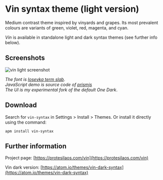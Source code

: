 # Vin syntax theme (light version)

Medium contrast theme inspired by vinyards and grapes. Its most prevalent colours are variants of green, violet, red, magenta, and cyan.

*Vin* is available in standalone light and dark syntax themes (see further info below).

## Screenshots

![vin light screenshot](https://raw.githubusercontent.com/protesilaos/prot16/master/vin/img/vin_light_sample.png)

*The font is [Iosevka term slab](https://github.com/be5invis/Iosevka)*.  
*JavaScript demo is source code of [prismjs](http://prismjs.com/)*  
*The UI is my experimental fork of the default One Dark*.

## Download

Search for `vin-syntax` in Settings > Install > Themes. Or install it directly using the command:

```shell
apm install vin-syntax
```

## Further information

Project page: [https://protesilaos.com/vin](https://protesilaos.com/vin)

Vin dark version: [https://atom.io/themes/vin-dark-syntax](https://atom.io/themes/vin-dark-syntax)
